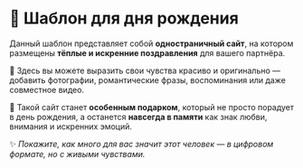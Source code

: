 # 🎉 Шаблон для дня рождения

Данный шаблон представляет собой **одностраничный сайт**, на котором размещены **тёплые и искренние поздравления** для вашего партнёра.

💌 Здесь вы можете выразить свои чувства красиво и оригинально — добавить фотографии, романтические фразы, воспоминания или даже совместное видео.

🎁 Такой сайт станет **особенным подарком**, который не просто порадует в день рождения, а останется **навсегда в памяти** как знак любви, внимания и искренних эмоций.

✨ *Покажите, как много для вас значит этот человек — в цифровом формате, но с живыми чувствами.*

